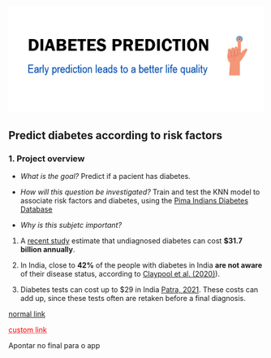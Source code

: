 ![Banner](imagem.png)

## Predict diabetes according to risk factors

### 1. Project overview
 
- *What is the goal?* 
Predict if a pacient has diabetes.
 
- *How will this question be investigated?* Train and test the KNN model to associate risk factors and diabetes, using the [Pima Indians Diabetes Database](https://www.kaggle.com/uciml/pima-indians-diabetes-database)

- *Why is this subjetc important?* 

1. A [recent study](https://diabetesjournals.org/care/article/42/9/1609/36309/Understanding-the-Economic-Costs-of-Diabetes-and) estimate that undiagnosed diabetes can cost **$31.7 billion annually**.

2. In India, close to **42%** of the people with diabetes in India **are not aware** of their disease status, according to [Claypool  et al. (2020)](https://drc.bmj.com/content/8/1/e000965?utm_content=americas&utm_campaign=usage&utm_medium=cpc&utm_source=trendmd&tid=xRcC2XdbS3AruBxKod5PPqdgMH1tPvz6BDUBfpZxRBxbqeyVrGycvEwy6xcPsIS8dQipAA==)).

3. Diabetes tests can cost up to $29 in India [Patra, 2021](https://www.breathewellbeing.in/blog/list-of-diabetes-test-blood-glucose-level-normal-values-procedure-cost/). These costs can add up, since these tests often are retaken before a final diagnosis.

[normal link](https://www.google.com/)

<a href="https://www.google.com/" style="color: red; text-decoration: underline;text-decoration-style: dotted;">custom link</a>




Apontar no final para o app
